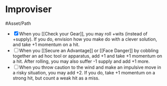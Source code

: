 # Improviser
#Asset/Path 

- <input type="checkbox" checked>When you [[Check your Gear]], you may roll +wits (instead of +supply). If you do, envision how you make do with a clever solution, and take +1 momentum on a hit.
- <input type="checkbox">When you [[Secure an Advantage]] or [[Face Danger]] by cobbling together an ad hoc tool or apparatus, add +1 and take +1 momentum on a hit. After rolling, you may also suffer -1 supply and add +1 more.
- <input type="checkbox">When you throw caution to the wind and make an impulsive move in a risky situation, you may add +2. If you do, take +1 momentum on a strong hit, but count a weak hit as a miss.
